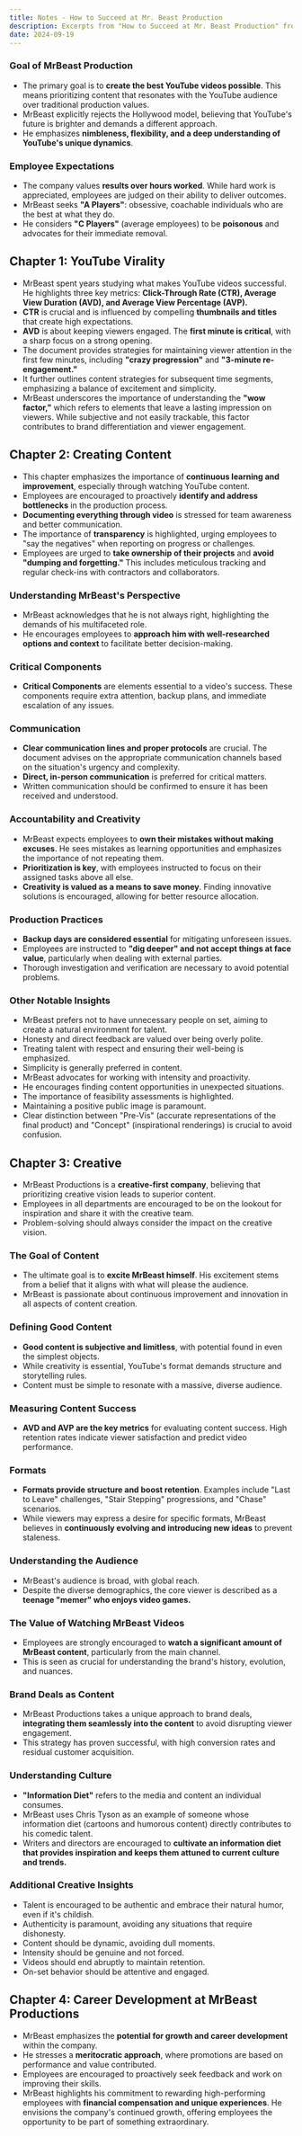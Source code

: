```yaml
---
title: Notes - How to Succeed at Mr. Beast Production
description: Excerpts from "How to Succeed at Mr. Beast Production" from Mr. Beast
date: 2024-09-19
---
```

### **Goal of MrBeast Production**

*   The primary goal is to **create the best YouTube videos possible**. This means prioritizing content that resonates with the YouTube audience over traditional production values.
*   MrBeast explicitly rejects the Hollywood model, believing that YouTube's future is brighter and demands a different approach. 
*   He emphasizes **nimbleness, flexibility, and a deep understanding of YouTube's unique dynamics**.

### **Employee Expectations**

*   The company values **results over hours worked**. While hard work is appreciated, employees are judged on their ability to deliver outcomes.
*   MrBeast seeks **"A Players"**: obsessive, coachable individuals who are the best at what they do. 
*   He considers **"C Players"** (average employees) to be **poisonous** and advocates for their immediate removal.

## **Chapter 1: YouTube Virality**

*   MrBeast spent years studying what makes YouTube videos successful. He highlights three key metrics: **Click-Through Rate (CTR), Average View Duration (AVD), and Average View Percentage (AVP).**
*   **CTR** is crucial and is influenced by compelling **thumbnails and titles** that create high expectations.
*   **AVD** is about keeping viewers engaged. The **first minute is critical**, with a sharp focus on a strong opening.
*   The document provides strategies for maintaining viewer attention in the first few minutes, including **"crazy progression"** and **"3-minute re-engagement."**
*   It further outlines content strategies for subsequent time segments, emphasizing a balance of excitement and simplicity.
*   MrBeast underscores the importance of understanding the **"wow factor,"** which refers to elements that leave a lasting impression on viewers. While subjective and not easily trackable, this factor contributes to brand differentiation and viewer engagement. 

## **Chapter 2: Creating Content**

*   This chapter emphasizes the importance of **continuous learning and improvement**, especially through watching YouTube content.
*   Employees are encouraged to proactively **identify and address bottlenecks** in the production process.
*   **Documenting everything through video** is stressed for team awareness and better communication. 
*   The importance of **transparency** is highlighted, urging employees to "say the negatives" when reporting on progress or challenges.
*   Employees are urged to **take ownership of their projects** and **avoid "dumping and forgetting."**  This includes meticulous tracking and regular check-ins with contractors and collaborators.

### **Understanding MrBeast's Perspective**

*   MrBeast acknowledges that he is not always right, highlighting the demands of his multifaceted role.
*   He encourages employees to **approach him with well-researched options and context** to facilitate better decision-making.

### **Critical Components**

*   **Critical Components** are elements essential to a video's success. These components require extra attention, backup plans, and immediate escalation of any issues.

### **Communication**

*   **Clear communication lines and proper protocols** are crucial. The document advises on the appropriate communication channels based on the situation's urgency and complexity. 
*   **Direct, in-person communication** is preferred for critical matters. 
*   Written communication should be confirmed to ensure it has been received and understood.

### **Accountability and Creativity**

*   MrBeast expects employees to **own their mistakes without making excuses**. He sees mistakes as learning opportunities and emphasizes the importance of not repeating them.
*   **Prioritization is key**, with employees instructed to focus on their assigned tasks above all else.
*   **Creativity is valued as a means to save money**. Finding innovative solutions is encouraged, allowing for better resource allocation.

### **Production Practices**

*   **Backup days are considered essential** for mitigating unforeseen issues. 
*   Employees are instructed to **"dig deeper" and not accept things at face value**, particularly when dealing with external parties. 
*   Thorough investigation and verification are necessary to avoid potential problems.

### **Other Notable Insights**

*   MrBeast prefers not to have unnecessary people on set, aiming to create a natural environment for talent. 
*   Honesty and direct feedback are valued over being overly polite. 
*   Treating talent with respect and ensuring their well-being is emphasized.
*   Simplicity is generally preferred in content.
*   MrBeast advocates for working with intensity and proactivity.
*   He encourages finding content opportunities in unexpected situations.
*   The importance of feasibility assessments is highlighted. 
*   Maintaining a positive public image is paramount. 
*   Clear distinction between "Pre-Vis" (accurate representations of the final product) and "Concept" (inspirational renderings) is crucial to avoid confusion.

## **Chapter 3: Creative**

*   MrBeast Productions is a **creative-first company**, believing that prioritizing creative vision leads to superior content.
*   Employees in all departments are encouraged to be on the lookout for inspiration and share it with the creative team.
*   Problem-solving should always consider the impact on the creative vision. 

### **The Goal of Content**

*   The ultimate goal is to **excite MrBeast himself**. His excitement stems from a belief that it aligns with what will please the audience.
*   MrBeast is passionate about continuous improvement and innovation in all aspects of content creation.

### **Defining Good Content**

*   **Good content is subjective and limitless**, with potential found in even the simplest objects.
*   While creativity is essential, YouTube's format demands structure and storytelling rules. 
*   Content must be simple to resonate with a massive, diverse audience.

### **Measuring Content Success**

*   **AVD and AVP are the key metrics** for evaluating content success.  High retention rates indicate viewer satisfaction and predict video performance.

### **Formats**

*   **Formats provide structure and boost retention**. Examples include "Last to Leave" challenges, "Stair Stepping" progressions, and "Chase" scenarios. 
*   While viewers may express a desire for specific formats, MrBeast believes in **continuously evolving and introducing new ideas** to prevent staleness.

### **Understanding the Audience**

*   MrBeast's audience is broad, with global reach. 
*   Despite the diverse demographics, the core viewer is described as a **teenage "memer" who enjoys video games.**

### **The Value of Watching MrBeast Videos**

*   Employees are strongly encouraged to **watch a significant amount of MrBeast content**, particularly from the main channel. 
*   This is seen as crucial for understanding the brand's history, evolution, and nuances.

### **Brand Deals as Content**

*   MrBeast Productions takes a unique approach to brand deals, **integrating them seamlessly into the content** to avoid disrupting viewer engagement. 
*   This strategy has proven successful, with high conversion rates and residual customer acquisition.

### **Understanding Culture**

*   **"Information Diet"** refers to the media and content an individual consumes. 
*   MrBeast uses Chris Tyson as an example of someone whose information diet (cartoons and humorous content) directly contributes to his comedic talent. 
*   Writers and directors are encouraged to **cultivate an information diet that provides inspiration and keeps them attuned to current culture and trends.**

### **Additional Creative Insights**

*   Talent is encouraged to be authentic and embrace their natural humor, even if it's childish. 
*   Authenticity is paramount, avoiding any situations that require dishonesty. 
*   Content should be dynamic, avoiding dull moments.
*   Intensity should be genuine and not forced. 
*   Videos should end abruptly to maintain retention.
*   On-set behavior should be attentive and engaged.

## **Chapter 4: Career Development at MrBeast Productions**

*   MrBeast emphasizes the **potential for growth and career development** within the company.
*   He stresses a **meritocratic approach**, where promotions are based on performance and value contributed. 
*   Employees are encouraged to proactively seek feedback and work on improving their skills. 
*   MrBeast highlights his commitment to rewarding high-performing employees with **financial compensation and unique experiences**.  He envisions the company's continued growth, offering employees the opportunity to be part of something extraordinary. 
